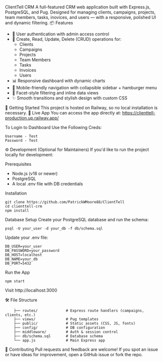 ClientTell CRM
A full-featured CRM web application built with Express.js, PostgreSQL, and Pug. Designed for managing clients, campaigns, projects, team members, tasks, inovices, and users — with a responsive, polished UI and dynamic filtering.
📦 Features
- 🔐 User authentication with admin access control
- 📁 Create, Read, Update, Delete (CRUD) operations for:
    - Clients
    - Campaigns
    - Projects
    - Team Members
    - Tasks
    - Invoices
    - Users
- 📊 Responsive dashboard with dynamic charts
- 📱 Mobile-friendly navigation with collapsible sidebar + hamburger menu
- 🔎 Facet-style filtering and inline data views
- ✨ Smooth transitions and stylish design with custom CSS

🚀 Getting Started
This project is hosted on Railway, so no local installation is necessary.
🔗 Live App
You can access the app directly at:
https://clienttell-production.up.railway.app/

To Login to Dashboard Use the Following Creds:
```
Username - Test
Password - Test
```



⚙️ Development (Optional for Maintainers)
If you'd like to run the project locally for development:

Prerequisites
- Node.js (v18 or newer)
- PostgreSQL
- A local .env file with DB credentials


Installation
```
git clone https://github.com/PatrickWMoore88/ClientTell
cd clienttell-crm
npm install
```

Database Setup
Create your PostgreSQL database and run the schema:
```
psql -U your_user -d your_db -f db/schema.sql
```

Update your .env file:
```
DB_USER=your_user
DB_PASSWORD=your_password
DB_HOST=localhost
DB_NAME=your_db
DB_PORT=5432
```

Run the App
```
npm start
```

Visit http://localhost:3000

🛠 File Structure
```
    ├── routes/             # Express route handlers (campaigns, clients, etc.)
    ├── views/              # Pug templates
    ├── public/             # Static assets (CSS, JS, fonts)
    ├── config/             # DB configuration
    ├── middleware/         # Auth & session control
    ├── db/schema.sql       # Database schema
    └── app.js              # Main Express app
```

🤝 Contributing
Pull requests and feedback are welcome! If you spot an issue or have ideas for improvement, open a GitHub issue or fork the repo.
